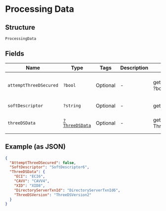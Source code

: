 
# Processing Data

## Structure

`ProcessingData`

## Fields

| Name | Type | Tags | Description | Getter | Setter |
|  --- | --- | --- | --- | --- | --- |
| `attemptThreeDSecured` | `?bool` | Optional | - | getAttemptThreeDSecured(): ?bool | setAttemptThreeDSecured(?bool attemptThreeDSecured): void |
| `softDescriptor` | `?string` | Optional | - | getSoftDescriptor(): ?string | setSoftDescriptor(?string softDescriptor): void |
| `threeDSData` | [`?ThreeDSData`](../../doc/models/three-ds-data.md) | Optional | - | getThreeDSData(): ?ThreeDSData | setThreeDSData(?ThreeDSData threeDSData): void |

## Example (as JSON)

```json
{
  "AttemptThreeDSecured": false,
  "SoftDescriptor": "SoftDescriptor6",
  "ThreeDSData": {
    "ECI": "ECI6",
    "CAVV": "CAVV4",
    "XID": "XID8",
    "DirectoryServerTxnId": "DirectoryServerTxnId6",
    "ThreeDSVersion": "ThreeDSVersion2"
  }
}
```

